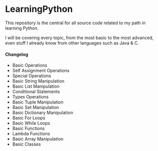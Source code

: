 # LearningPython
This repository is the central for all source code related to my path in learning Python.

I will be covering every topic, from the most basic to the most advanced, even stuff I already know from other languages such as Java & C.


#### Changelog
- Basic Operations
- Self Assignment Operations
- Special Operations
- Basic String Manipulation
- Basic List Manipulation
- Conditional Statements
- Types Operations
- Basic Tuple Manipulation
- Basic Set Manipulation
- Basic Dictionary Manipulation
- Basic For Loops
- Basic While Loops
- Basic Functions
- Lambda Functions
- Basic Array Manipulation
- Basic Classes